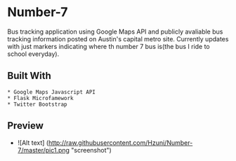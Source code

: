 # Number-7

Bus tracking application using Google Maps API and publicly avaliable bus tracking information posted on Austin's capital metro site.
Currently updates with just markers indicating where th number 7 bus is(the bus I ride to school everyday).

## Built With
    * Google Maps Javascript API
    * Flask Microfamework
    * Twitter Bootstrap
 
## Preview 
- ![Alt text] (http://raw.githubusercontent.com/Hzuni/Number-7/master/pic1.png "screenshot")
